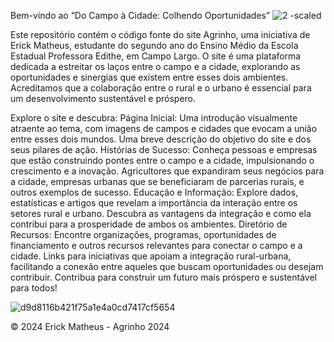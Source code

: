 
Bem-vindo ao “Do Campo à Cidade: Colhendo Oportunidades”
![2 -scaled](https://github.com/erickmth/agrinhoedithe-2024/assets/160558291/ef0d8a01-a9cc-4b25-9cd1-fc5f1ab5cae2)

Este repositório contém o código fonte do site Agrinho, uma iniciativa de Erick Matheus, estudante do segundo ano do Ensino Médio da Escola Estadual Professora Edithe, em Campo Largo. O site é uma plataforma dedicada a estreitar os laços entre o campo e a cidade, explorando as oportunidades e sinergias que existem entre esses dois ambientes. Acreditamos que a colaboração entre o rural e o urbano é essencial para um desenvolvimento sustentável e próspero.

Explore o site e descubra:
Página Inicial: Uma introdução visualmente atraente ao tema, com imagens de campos e cidades que evocam a união entre esses dois mundos. Uma breve descrição do objetivo do site e dos seus pilares de ação.
Histórias de Sucesso: Conheça pessoas e empresas que estão construindo pontes entre o campo e a cidade, impulsionando o crescimento e a inovação. Agricultores que expandiram seus negócios para a cidade, empresas urbanas que se beneficiaram de parcerias rurais, e outros exemplos de sucesso.
Educação e Informação: Explore dados, estatísticas e artigos que revelam a importância da interação entre os setores rural e urbano. Descubra as vantagens da integração e como ela contribui para a prosperidade de ambos os ambientes.
Diretório de Recursos: Encontre organizações, programas, oportunidades de financiamento e outros recursos relevantes para conectar o campo e a cidade. Links para iniciativas que apoiam a integração rural-urbana, facilitando a conexão entre aqueles que buscam oportunidades ou desejam contribuir.
Contribua para construir um futuro mais próspero e sustentável para todos!

 ![d9d8116b421f75a1e4a0cd7417cf5654](https://github.com/erickmth/agrinhoedithe-2024/assets/160558291/df79938b-923e-42f9-b8e8-0540d1551368)

© 2024 Erick Matheus - Agrinho 2024
